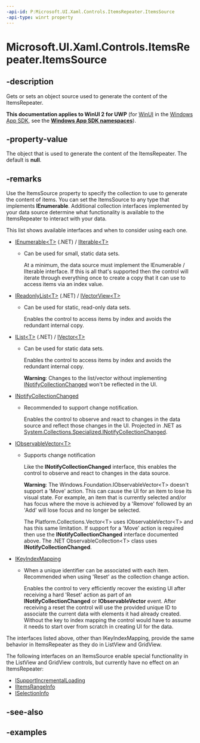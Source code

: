 ```yaml
---
-api-id: P:Microsoft.UI.Xaml.Controls.ItemsRepeater.ItemsSource
-api-type: winrt property
---
```


# Microsoft.UI.Xaml.Controls.ItemsRepeater.ItemsSource

<!--
public object ItemsSource { get; set; }
-->

## -description

Gets or sets an object source used to generate the content of the ItemsRepeater.

**This documentation applies to WinUI 2 for UWP** (for [WinUI](/windows/apps/winui/winui3/) in the [Windows App SDK](/windows/apps/windows-app-sdk/), see the **[Windows App SDK namespaces](/windows/windows-app-sdk/api/winrt/)**).

## -property-value

The object that is used to generate the content of the ItemsRepeater. The default is **null**.

## -remarks

Use the ItemsSource property to specify the collection to use to generate the content of items. You can set the ItemsSource to any type that implements **IEnumerable**. Additional collection interfaces implemented by your data source determine what functionality is available to the ItemsRepeater to interact with your data.

This list shows available interfaces and when to consider using each one.

- [IEnumerable&lt;T&gt;](/dotnet/api/system.collections.generic.ienumerable-1?view=dotnet-uwp-10.0&preserve-view=true) (.NET) / [IIterable&lt;T&gt;](/uwp/api/windows.foundation.collections.iiterable_t_)

  - Can be used for small, static data sets.

    At a minimum, the data source must implement the IEnumerable / IIterable interface. If this is all that's supported then the control will iterate through everything once to create a copy that it can use to access items via an index value.

- [IReadonlyList&lt;T&gt;](/dotnet/api/system.collections.generic.ireadonlylist-1?view=dotnet-uwp-10.0&preserve-view=true) (.NET) / [IVectorView&lt;T&gt;](/uwp/api/windows.foundation.collections.ivectorview_t_)

  - Can be used for static, read-only data sets.

    Enables the control to access items by index and avoids the redundant internal copy.

- [IList&lt;T&gt;](/dotnet/api/system.collections.generic.ilist-1?view=dotnet-uwp-10.0&preserve-view=true) (.NET) / [IVector&lt;T&gt;](/uwp/api/windows.foundation.collections.ivector_t_)

  - Can be used for static data sets.

    Enables the control to access items by index and avoids the redundant internal copy.

    **Warning**:
    Changes to the list/vector without implementing [INotifyCollectionChanged](/dotnet/api/system.collections.specialized.inotifycollectionchanged?view=dotnet-uwp-10.0&preserve-view=true) won't be reflected in the UI.

- [INotifyCollectionChanged](../microsoft.ui.xaml.interop/inotifycollectionchanged.md)

  - Recommended to support change notification.

    Enables the control to observe and react to changes in the data source and reflect those changes in the UI. Projected in .NET as [System.Collections.Specialized.INotifyCollectionChanged](/dotnet/api/system.collections.specialized.inotifycollectionchanged?view=dotnet-uwp-10.0&preserve-view=true).

- [IObservableVector&lt;T&gt;](/uwp/api/windows.foundation.collections.iobservablevector_t_)

  - Supports change notification

    Like the **INotifyCollectionChanged** interface, this enables the control to observe and react to changes in the data source.

    **Warning**:
    The Windows.Foundation.IObservableVector\<T> doesn't support a 'Move' action. This can cause the UI for an item to lose its visual state.  For example, an item that is currently selected and/or has focus where the move is achieved by a 'Remove' followed by an 'Add' will lose focus and no longer be selected.

    The Platform.Collections.Vector\<T> uses IObservableVector\<T> and has this same limitation. If support for a 'Move' action is required then use the **INotifyCollectionChanged** interface documented above.  The .NET ObservableCollection\<T> class uses **INotifyCollectionChanged**.

- [IKeyIndexMapping](ikeyindexmapping.md)

  - When a unique identifier can be associated with each item.  Recommended when using 'Reset' as the collection change action.

    Enables the control to very efficiently recover the existing UI after receiving a hard 'Reset' action as part of an **INotifyCollectionChanged** or **IObservableVector** event. After receiving a reset the control will use the provided unique ID to associate the current data with elements it had already created. Without the key to index mapping the control would have to assume it needs to start over from scratch in creating UI for the data.

The interfaces listed above, other than IKeyIndexMapping, provide the same behavior in ItemsRepeater as they do in ListView and GridView.

The following interfaces on an ItemsSource enable special functionality in the ListView and GridView controls, but currently have no effect on an ItemsRepeater:

- [ISupportIncrementalLoading](/uwp/api/windows.ui.xaml.data.isupportincrementalloading)
- [IItemsRangeInfo](/uwp/api/windows.ui.xaml.data.iitemsrangeinfo)
- [ISelectionInfo](/uwp/api/windows.ui.xaml.data.iselectioninfo)

## -see-also

## -examples

